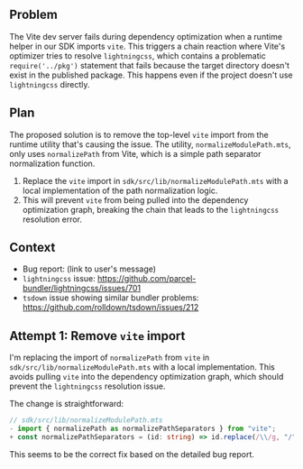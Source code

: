 ## Problem

The Vite dev server fails during dependency optimization when a runtime helper in our SDK imports `vite`. This triggers a chain reaction where Vite's optimizer tries to resolve `lightningcss`, which contains a problematic `require('../pkg')` statement that fails because the target directory doesn't exist in the published package. This happens even if the project doesn't use `lightningcss` directly.

## Plan

The proposed solution is to remove the top-level `vite` import from the runtime utility that's causing the issue. The utility, `normalizeModulePath.mts`, only uses `normalizePath` from Vite, which is a simple path separator normalization function.

1.  Replace the `vite` import in `sdk/src/lib/normalizeModulePath.mts` with a local implementation of the path normalization logic.
2.  This will prevent `vite` from being pulled into the dependency optimization graph, breaking the chain that leads to the `lightningcss` resolution error.

## Context

- Bug report: (link to user's message)
- `lightningcss` issue: https://github.com/parcel-bundler/lightningcss/issues/701
- `tsdown` issue showing similar bundler problems: https://github.com/rolldown/tsdown/issues/212

## Attempt 1: Remove `vite` import

I'm replacing the import of `normalizePath` from `vite` in `sdk/src/lib/normalizeModulePath.mts` with a local implementation. This avoids pulling `vite` into the dependency optimization graph, which should prevent the `lightningcss` resolution issue.

The change is straightforward:

```typescript
// sdk/src/lib/normalizeModulePath.mts
- import { normalizePath as normalizePathSeparators } from "vite";
+ const normalizePathSeparators = (id: string) => id.replace(/\\/g, "/");
```

This seems to be the correct fix based on the detailed bug report.
